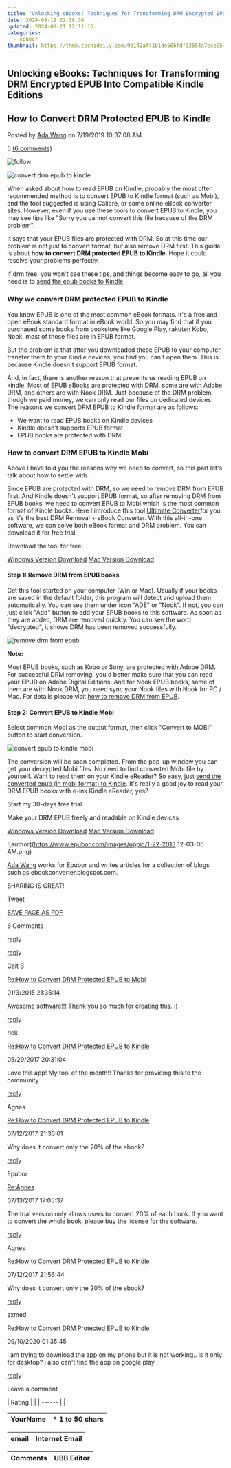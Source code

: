 ```yaml
---
title: "Unlocking eBooks: Techniques for Transforming DRM Encrypted EPUB Into Compatible Kindle Editions"
date: 2024-08-19 22:38:34
updated: 2024-08-21 12:11:16
categories:
  - epubor
thumbnail: https://thmb.techidaily.com/9d142af41b1de506fdf32554a7ece9543f1d4a28af80d8f0d84551be03cece22.jpg
---
```


## Unlocking eBooks: Techniques for Transforming DRM Encrypted EPUB Into Compatible Kindle Editions

## How to Convert DRM Protected EPUB to Kindle

Posted by [Ada Wang](https://plus.google.com/+AdaWang/posts) on 7/19/2019 10:37:08 AM.

5 [(6 comments)](http://www.epubor.com/#comment-area) 



![follow](http://www.epubor.com/images/follow.png)

![convert drm epub to kindle](http://www.epubor.com/images/uppic/convert-drm-epub-to-kindle.jpg)

When asked about how to read EPUB on Kindle, probably the most often recommended method is to convert EPUB to Kindle format (such as Mobi), and the tool suggested is using Calibre, or some online eBook converter sites. However, even if you use these tools to convert EPUB to Kindle, you may see tips like "Sorry you cannot convert this file because of the DRM problem".

It says that your EPUB files are protected with DRM. So at this time our problem is not just to convert format, but also remove DRM first. This guide is about **how to convert DRM protected EPUB to Kindle**. Hope it could resolve your problems perfectly.

If drm free, you won't see these tips, and things become easy to go, all you need is to [send the epub books to Kindle](https://tools.techidaily.com/epubor/products/)

### Why we convert DRM protected EPUB to Kindle

You know EPUB is one of the most common eBook formats. It's a free and open eBook standard format in eBook world. So you may find that if you purchased some books from bookstore like Google Play, rakuten Kobo, Nook, most of those files are in EPUB format.

But the problem is that after you downloaded these EPUB to your computer, transfer them to your Kindle devices, you find you can't open them. This is because Kindle doesn't support EPUB format.

And, in fact, there is another reason that prevents us reading EPUB on kindle. Most of EPUB eBooks are protected with DRM, some are with Adobe DRM, and others are with Nook DRM. Just because of the DRM problem, though we paid money, we can only read our files on dedicated devices. The reasons we convert DRM EPUB to Kindle format are as follows:

* We want to read EPUB books on Kindle devices
* Kindle doesn't supports EPUB format
* EPUB books are protected with DRM

### How to convert DRM EPUB to Kindle Mobi

Above I have told you the reasons why we need to convert, so this part let's talk about how to settle with.

Since EPUB are protected with DRM, so we need to remove DRM from EPUB first. And Kindle doesn't support EPUB format, so after removing DRM from EPUB books, we need to convert EPUB to Mobi which is the most common format of Kindle books. Here I introduce this tool [Ultimate Converter](https://tools.techidaily.com/epubor/ultimate/)for you, as it's the best DRM Removal + eBook Converter. With this all-in-one software, we can solve both eBook format and DRM problem. You can download it for free trial.

Download the tool for free:

[Windows Version Download](https://tools.techidaily.com/epubor/ultimate/) [Mac Version Download](https://tools.techidaily.com/epubor/ultimate/) 

#### Step 1: Remove DRM from EPUB books

Get this tool started on your computer (Win or Mac). Usually if your books are saved in the default folder, this program will detect and upload them automatically. You can see them under icon "ADE" or "Nook". If not, you can just click "Add" button to add your EPUB books to this software. As soon as they are added, DRM are removed quickly. You can see the word "decrypted", it shows DRM has been removed successfully.

![remove drm from epub](http://www.epubor.com/images/uppic/remove-adobe-drm-from-epub-files.png)

**Note:**

Most EPUB books, such as Kobo or Sony, are protected with Adobe DRM. For successful DRM removing, you'd better make sure that you can read your EPUB on Adobe Digital Editions. And for Nook EPUB books, some of them are with Nook DRM, you need sync your Nook files with Nook for PC / Mac. For details please visit [how to remove DRM from EPUB](https://tools.techidaily.com/epubor/products/).

#### Step 2: Convert EPUB to Kindle Mobi

Select common Mobi as the output format, then click "Convert to MOBI" button to start conversion.

![convert epub to kindle mobi](http://www.epubor.com/images/uppic/convert-epub-to-kindle-mobi.png)

The conversion will be soon completed. From the pop-up window you can get your decrypted Mobi files. No need to find converted Mobi file by yourself. Want to read them on your Kindle eReader? So easy, just [send the converted epub (in mobi format) to Kindle](https://tools.techidaily.com/epubor/products/). It's really a good joy to read your DRM EPUB books with e-ink Kindle eReader, yes?

Start my 30-days free trial

Make your DRM EPUB freely and readable on Kindle devices

[Windows Version Download](https://tools.techidaily.com/epubor/ultimate/) [Mac Version Download](https://tools.techidaily.com/epubor/ultimate/) 

![author](https://www.epubor.com/images/uppic/1-22-2013 12-03-06 AM.png)

[Ada Wang](https://plus.google.com/+AdaWang/posts) works for Epubor and writes articles for a collection of blogs such as ebookconverter.blogspot.com.

SHARING IS GREAT!

[Tweet](https://twitter.com/share) 

[SAVE PAGE AS PDF](https://tools.techidaily.com/epubor/products/) 



6 Comments

[reply](https://tools.techidaily.com/epubor/products/) 

[reply](https://tools.techidaily.com/epubor/products/) 

Cait B

[Re:How to Convert DRM Protected EPUB to Mobi](https://tools.techidaily.com/epubor/products/)

01/3/2015 21:35:14

Awesome software!!! Thank you so much for creating this. :)

[reply](https://tools.techidaily.com/epubor/products/) 

rick

[Re:How to Convert DRM Protected EPUB to Kindle](https://tools.techidaily.com/epubor/products/)

05/29/2017 20:31:04

Love this app! My tool of the month!! Thanks for providing this to the community

[reply](https://tools.techidaily.com/epubor/products/) 

Agnes

[Re:How to Convert DRM Protected EPUB to Kindle](https://tools.techidaily.com/epubor/products/)

07/12/2017 21:35:01

Why does it convert only the 20% of the ebook?

[reply](https://tools.techidaily.com/epubor/products/) 

Epubor

[Re:Agnes](https://tools.techidaily.com/epubor/products/)

07/13/2017 17:05:37

The trial version only allows users to convert 20% of each book. If you want to convert the whole book, please buy the license for the software.

[reply](https://tools.techidaily.com/epubor/products/) 

Agnes

[Re:How to Convert DRM Protected EPUB to Kindle](https://tools.techidaily.com/epubor/products/)

07/12/2017 21:56:44

Why does it convert only the 20% of the ebook?

[reply](https://tools.techidaily.com/epubor/products/) 

axmed

[Re:How to Convert DRM Protected EPUB to Kindle](https://tools.techidaily.com/epubor/products/)

09/10/2020 01:35:45

i am trying to download the app on my phone but it is not working.. is it only for desktop? i also can't find the app on google play

[reply](https://tools.techidaily.com/epubor/products/) 

Leave a comment

| Rating |  |
| ------ |  |

| YourName | \*  1 to 50 chars |
| -------- | ----------------- |

| email | Internet Email |
| ----- | -------------- |

| Comments | UBB Editor |
| -------- | ---------- |

<ins class="adsbygoogle"
     style="display:block"
     data-ad-format="autorelaxed"
     data-ad-client="ca-pub-7571918770474297"
     data-ad-slot="1223367746"></ins>



<ins class="adsbygoogle"
     style="display:block"
     data-ad-client="ca-pub-7571918770474297"
     data-ad-slot="8358498916"
     data-ad-format="auto"
     data-full-width-responsive="true"></ins>
